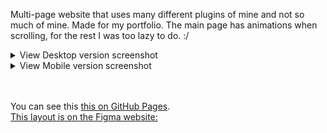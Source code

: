 Multi-page website that uses many different plugins of mine and not so much of mine. Made for my portfolio.
The main page has animations when scrolling, for the rest I was too lazy to do. :/


<details>
<summary>View Desktop version screenshot</summary>
  <img src="readmeFiles/preview.png" />
</details>

<details>
<summary>View Mobile version screenshot</summary>
  <img src="readmeFiles/previewMOB.png" width=50% />
</details>
<br>
<br>

You can see this [this on GitHub Pages].<br>
[This layout is on the Figma website:](https://www.figma.com/community/file/1110220804342093848)

[this on GitHub Pages]: https://ulyanov-programmer.github.io/Business/Business/
